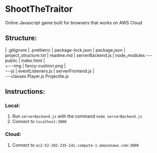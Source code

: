 # ShootTheTraitor

Online Javascript game built for browsers that works on AWS Cloud

## Structure:
|   .gitignore
|   .prettierrc
|   package-lock.json
|   package.json
|   project_structure.txt
|   readme.md
|   serverBackend.js
|   node_modules
\---public
    |   index.html
    |   
    +---img
    |       fancy-cushion.png
    |       
    \---js
        |   eventListeners.js
        |   serverFrontend.js
        |   
        \---classes
                Player.js
                Projectile.js

## Instructions:
### Local:
1. Run `serverBackend.js` with the command `node serverBackend.js`
2. Connect to ``localhost:3000``

### Cloud:
1. Connect to `ec2-52-202-235-141.compute-1.amazonaws.com:3000`


